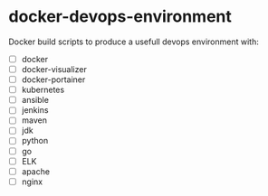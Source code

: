 # docker-devops-environment

Docker build scripts to produce a usefull devops environment with:
- [ ] docker
- [ ] docker-visualizer
- [ ] docker-portainer
- [ ] kubernetes
- [ ] ansible
- [ ] jenkins
- [ ] maven
- [ ] jdk
- [ ] python
- [ ] go
- [ ] ELK
- [ ] apache
- [ ] nginx
